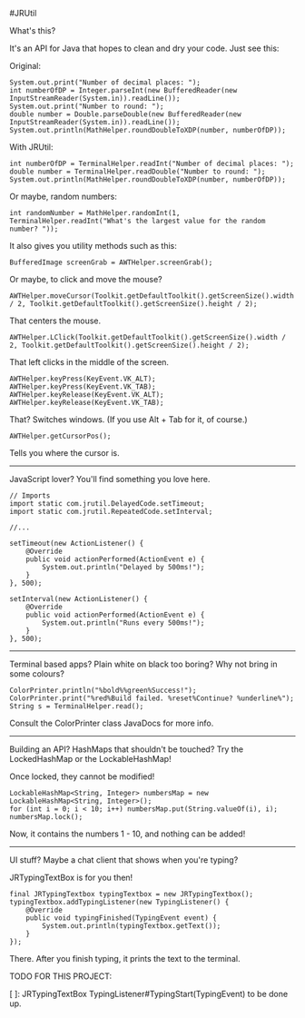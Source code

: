 #JRUtil

What's this?

It's an API for Java that hopes to clean and dry your code. Just see this:

Original:

    System.out.print("Number of decimal places: ");
    int numberOfDP = Integer.parseInt(new BufferedReader(new InputStreamReader(System.in)).readLine());
    System.out.print("Number to round: ");
    double number = Double.parseDouble(new BufferedReader(new InputStreamReader(System.in)).readLine());
    System.out.println(MathHelper.roundDoubleToXDP(number, numberOfDP));

With JRUtil:

    int numberOfDP = TerminalHelper.readInt("Number of decimal places: ");
    double number = TerminalHelper.readDouble("Number to round: ");
    System.out.println(MathHelper.roundDoubleToXDP(number, numberOfDP));

Or maybe, random numbers:

    int randomNumber = MathHelper.randomInt(1, TerminalHelper.readInt("What's the largest value for the random number? "));
It also gives you utility methods such as this:

    BufferedImage screenGrab = AWTHelper.screenGrab();
Or maybe, to click and move the mouse?

    AWTHelper.moveCursor(Toolkit.getDefaultToolkit().getScreenSize().width / 2, Toolkit.getDefaultToolkit().getScreenSize().height / 2);
That centers the mouse.

    AWTHelper.LClick(Toolkit.getDefaultToolkit().getScreenSize().width / 2, Toolkit.getDefaultToolkit().getScreenSize().height / 2);
That left clicks in the middle of the screen.

    AWTHelper.keyPress(KeyEvent.VK_ALT);
    AWTHelper.keyPress(KeyEvent.VK_TAB);
    AWTHelper.keyRelease(KeyEvent.VK_ALT);
    AWTHelper.keyRelease(KeyEvent.VK_TAB);
That? Switches windows. (If you use Alt + Tab for it, of course.)

    AWTHelper.getCursorPos();
Tells you where the cursor is.

-------

JavaScript lover? You'll find something you love here.

    // Imports
    import static com.jrutil.DelayedCode.setTimeout;
    import static com.jrutil.RepeatedCode.setInterval;

    //...

    setTimeout(new ActionListener() {
        @Override
        public void actionPerformed(ActionEvent e) {
            System.out.println("Delayed by 500ms!");
        }
    }, 500);

    setInterval(new ActionListener() {
        @Override
        public void actionPerformed(ActionEvent e) {
            System.out.println("Runs every 500ms!");
        }
    }, 500);

------

Terminal based apps? Plain white on black too boring? Why not bring in some colours?

    ColorPrinter.println("%bold%%green%Success!");
    ColorPrinter.print("%red%Build failed. %reset%Continue? %underline%");
    String s = TerminalHelper.read();

Consult the ColorPrinter class JavaDocs for more info.

-------

Building an API? HashMaps that shouldn't be touched? Try the LockedHashMap or the LockableHashMap!

Once locked, they cannot be modified!

    LockableHashMap<String, Integer> numbersMap = new LockableHashMap<String, Integer>();
    for (int i = 0; i < 10; i++) numbersMap.put(String.valueOf(i), i);
    numbersMap.lock();

Now, it contains the numbers 1 - 10, and nothing can be added!

-------------

UI stuff? Maybe a chat client that shows when you're typing?

JRTypingTextBox is for you then!

    final JRTypingTextbox typingTextbox = new JRTypingTextbox();
    typingTextbox.addTypingListener(new TypingListener() {
        @Override
        public void typingFinished(TypingEvent event) {
            System.out.println(typingTextbox.getText());
        }
    });

There. After you finish typing, it prints the text to the terminal.



TODO FOR THIS PROJECT:

[ ]: JRTypingTextBox TypingListener#TypingStart(TypingEvent) to be done up.
